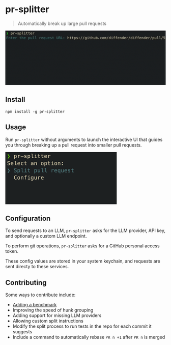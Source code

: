 # pr-splitter

> Automatically break up large pull requests

<img src="media/pr-splitter-demo.gif" width="688">

## Install

```
npm install -g pr-splitter
```

## Usage

Run `pr-splitter` without arguments to launch the interactive UI that guides you through breaking up a pull request into smaller pull requests.

<img src="media/screenshot.png" width="350">

## Configuration

To send requests to an LLM, `pr-splitter` asks for the LLM provider, API key, and optionally a custom LLM endpoint.

To perform git operations, `pr-splitter` asks for a GitHub personal access token.

These config values are stored in your system keychain, and requests are sent directy to these services.

## Contributing

Some ways to contribute include:

- [Adding a benchmark](./benchmarks/)
- Improving the speed of hunk grouping
- Adding support for missing LLM providers
- Allowing custom split instructions
- Modify the split process to run tests in the repo for each commit it suggests
- Include a command to automatically rebase `PR n +1` after `PR n` is merged
